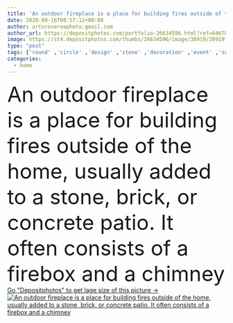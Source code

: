 ```yaml
---
title: 'An outdoor fireplace is a place for building fires outside of the home, usually added to a stone, brick, or concrete patio. It often consists of a firebox and a chimney'
date: 2020-09-16T08:57:12+00:00
author: arturovereaphoto.gmail.com
author_url: https://depositphotos.com/portfolio-26634596.html?ref=64678756
image: https://st4.depositphotos.com/thumbs/26634596/image/38919/389197370/api_thumb_450.jpg?forcejpeg=true
type: "post"
tags: ['round' ,'circle' ,'design' ,'stone' ,'decoration' ,'event' ,'summer' ,'grass' ,'park' ,'lawn' ,'sun' ,'outdoors' ,'nature' ,'spring' ,'outdoor' ,'garden' ,'plant' ,'sunshine' ,'natural' ,'warm' ,'food' ,'wooden' ,'pillow' ,'exterior' ,'relax' ,'cozy' ,'elegant' ,'wedding' ,'fire' ,'flame' ,'wood' ,'bank' ,'property' ,'living' ,'dreamy' ,'pavement' ,'place' ,'fireplace' ,'firewood' ,'bonfire' ,'roses' ,'hearth' ,'paved' ,'establishment' ,'cast iron' ,'Stone Circle' ,'hobby gardener' ,'fire bowl' ,'fire basket' ,'round bench' ]
categories: 
  - home
---
```

<div aling="center">
            <font size="60"> An outdoor fireplace is a place for building fires outside of the home, usually added to a stone, brick, or concrete patio. It often consists of a firebox and a chimney</font>   
</div>
<div>
    <a href='https://st4.depositphotos.com/thumbs/26634596/image/38919/389197370/api_thumb_450.jpg?forcejpeg=true?ref=64678756' target=_blank > Go "Depositphotos" to get lage size of this picture ->
        <img href='https://st4.depositphotos.com/thumbs/26634596/image/38919/389197370/api_thumb_450.jpg?forcejpeg=true?ref=64678756' src='https://st4.depositphotos.com/26634596/38919/i/950/depositphotos_389197370-stock-photo-outdoor-fireplace-place-building-fires.jpg?forcejpeg=true' alt='An outdoor fireplace is a place for building fires outside of the home, usually added to a stone, brick, or concrete patio. It often consists of a firebox and a chimney' >
    </a>
</div>

